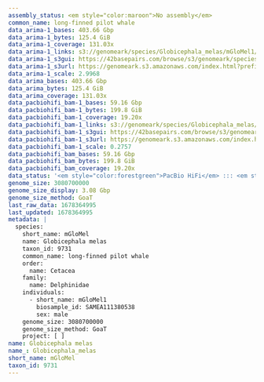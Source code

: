 ```yaml
---
assembly_status: <em style="color:maroon">No assembly</em>
common_name: long-finned pilot whale
data_arima-1_bases: 403.66 Gbp
data_arima-1_bytes: 125.4 GiB
data_arima-1_coverage: 131.03x
data_arima-1_links: s3://genomeark/species/Globicephala_melas/mGloMel1/genomic_data/arima/<br>
data_arima-1_s3gui: https://42basepairs.com/browse/s3/genomeark/species/Globicephala_melas/mGloMel1/genomic_data/arima/
data_arima-1_s3url: https://genomeark.s3.amazonaws.com/index.html?prefix=species/Globicephala_melas/mGloMel1/genomic_data/arima/
data_arima-1_scale: 2.9968
data_arima_bases: 403.66 Gbp
data_arima_bytes: 125.4 GiB
data_arima_coverage: 131.03x
data_pacbiohifi_bam-1_bases: 59.16 Gbp
data_pacbiohifi_bam-1_bytes: 199.8 GiB
data_pacbiohifi_bam-1_coverage: 19.20x
data_pacbiohifi_bam-1_links: s3://genomeark/species/Globicephala_melas/mGloMel1/genomic_data/pacbio_hifi/<br>
data_pacbiohifi_bam-1_s3gui: https://42basepairs.com/browse/s3/genomeark/species/Globicephala_melas/mGloMel1/genomic_data/pacbio_hifi/
data_pacbiohifi_bam-1_s3url: https://genomeark.s3.amazonaws.com/index.html?prefix=species/Globicephala_melas/mGloMel1/genomic_data/pacbio_hifi/
data_pacbiohifi_bam-1_scale: 0.2757
data_pacbiohifi_bam_bases: 59.16 Gbp
data_pacbiohifi_bam_bytes: 199.8 GiB
data_pacbiohifi_bam_coverage: 19.20x
data_status: '<em style="color:forestgreen">PacBio HiFi</em> ::: <em style="color:forestgreen">Arima</em>'
genome_size: 3080700000
genome_size_display: 3.08 Gbp
genome_size_method: GoaT
last_raw_data: 1678364995
last_updated: 1678364995
metadata: |
  species:
    short_name: mGloMel
    name: Globicephala melas
    taxon_id: 9731
    common_name: long-finned pilot whale
    order:
      name: Cetacea
    family:
      name: Delphinidae
    individuals:
      - short_name: mGloMel1
        biosample_id: SAMEA111380538
        sex: male
    genome_size: 3080700000
    genome_size_method: GoaT
    project: [ ]
name: Globicephala melas
name_: Globicephala_melas
short_name: mGloMel
taxon_id: 9731
---
```

